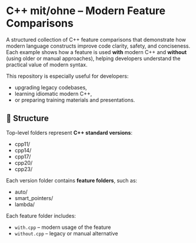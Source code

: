 # C++ mit/ohne – Modern Feature Comparisons

A structured collection of C++ feature comparisons that demonstrate how modern language constructs improve code clarity, safety, and conciseness.  
Each example shows how a feature is used **with** modern C++ and **without** (using older or manual approaches), helping developers understand the practical value of modern syntax.

This repository is especially useful for developers:
- upgrading legacy codebases,
- learning idiomatic modern C++,
- or preparing training materials and presentations.

## 📁 Structure

Top-level folders represent **C++ standard versions**:
- cpp11/
- cpp14/
- cpp17/
- cpp20/
- cpp23/

Each version folder contains **feature folders**, such as:
- auto/
- smart_pointers/
- lambda/

Each feature folder includes:
- `with.cpp` – modern usage of the feature  
- `without.cpp` – legacy or manual alternative  
